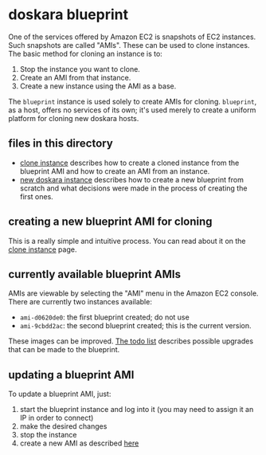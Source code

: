 # doskara blueprint

One of the services offered by Amazon EC2 is snapshots of EC2 instances.  Such snapshots are called "AMIs".  These can be used to clone instances.  The basic method for cloning an instance is to:
  1. Stop the instance you want to clone.
  2. Create an AMI from that instance.
  3. Create a new instance using the AMI as a base.

The `blueprint` instance is used solely to create AMIs for cloning.  `blueprint`, as a host, offers no services of its own; it's used merely to create a uniform platform for cloning new doskara hosts.

## files in this directory

* [clone instance](clone_instance.md) describes how to create a cloned instance from the blueprint AMI and how to create an AMI from an instance.
* [new doskara instance](new_doskara_instance.md) describes how to create a new blueprint from scratch and what decisions were made in the process of creating the first ones.

## creating a new blueprint AMI for cloning

This is a really simple and intuitive process.  You can read about it on the [clone instance](clone_instance.md) page.

## currently available blueprint AMIs

AMIs are viewable by selecting the "AMI" menu in the Amazon EC2 console.  There are currently two instances available:
  * `ami-d0620de0`: the first blueprint created; do not use
  * `ami-9cbdd2ac`: the second blueprint created; this is the current version.

These images can be improved.  [The todo list](todo.md) describes possible upgrades that can be made to the blueprint.

## updating a blueprint AMI

To update a blueprint AMI, just:
  1. start the blueprint instance and log into it (you may need to assign it an IP in order to connect)
  2. make the desired changes
  3. stop the instance
  4. create a new AMI as described [here](clone_instance.md)
